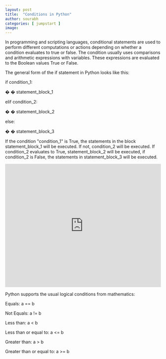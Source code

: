 ```yaml
---
layout: post
title:  "Conditions in Python"
author: sourabh
categories: [ jumpstart ]
image: 
---
```


In programming and scripting languages, conditional statements are used to perform different computations or actions depending on whether a condition evaluates to true or false. The condition usually uses comparisons and arithmetic expressions with variables. These expressions are evaluated to the Boolean values True or False.

The general form of the if statement in Python looks like this:

if condition_1:

� � statement_block_1

elif condition_2:

� � statement_block_2

else:

� � statement_block_3

If the condition "condition_1" is True, the statements in the block statement_block_1 will be executed. If not, condition_2 will be executed. If condition_2 evaluates to True, statement_block_2 will be executed, if condition_2 is False, the statements in statement_block_3 will be executed.

<iframe src="https://repl.it/@Sumn/Conditions?lite=true" width="100%" height="400px" frameborder="no" scrolling="no" sandbox="allow-forms allow-pointer-lock allow-popups allow-same-origin allow-scripts allow-modals" allowfullscreen="allowfullscreen"></iframe>

Python supports the usual logical conditions from mathematics:

Equals: a == b

Not Equals: a != b

Less than: a < b

Less than or equal to: a <= b

Greater than: a > b

Greater than or equal to: a >= b